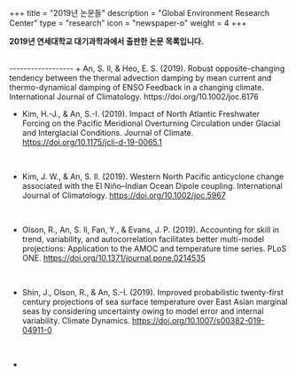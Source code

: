 +++
title = "2019년 논문들"
description = "Global Environment Research Center"
type = "research"
icon = "newspaper-o"
weight = 4
+++

**2019년 연세대학교 대기과학과에서 출판한 논문 목록입니다.**
<!--more-->
<br>
------------------
+ An, S. Il, & Heo, E. S. (2019). Robust opposite-changing tendency between the thermal advection damping by mean current and thermo-dynamical damping of ENSO Feedback in a changing climate. International Journal of Climatology. https://doi.org/10.1002/joc.6176

<br>

+ Kim, H.-J., & An, S.-I. (2019). Impact of North Atlantic Freshwater Forcing on the Pacific Meridional Overturning Circulation under Glacial and Interglacial Conditions. Journal of Climate. https://doi.org/10.1175/jcli-d-19-0065.1

<br>

+ Kim, J. W., & An, S. Il. (2019). Western North Pacific anticyclone change associated with the El Niño–Indian Ocean Dipole coupling. International Journal of Climatology. https://doi.org/10.1002/joc.5967

<br>

+ Olson, R., An, S. Il, Fan, Y., & Evans, J. P. (2019). Accounting for skill in trend, variability, and autocorrelation facilitates better multi-model projections: Application to the AMOC and temperature time series. PLoS ONE. https://doi.org/10.1371/journal.pone.0214535

<br>

+ Shin, J., Olson, R., & An, S.-I. (2019). Improved probabilistic twenty-first century projections of sea surface temperature over East Asian marginal seas by considering uncertainty owing to model error and internal variability. Climate Dynamics. https://doi.org/10.1007/s00382-019-04911-0



<br>

+

<br>
